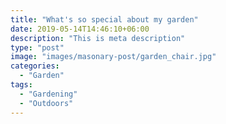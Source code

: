 ```yaml
---
title: "What's so special about my garden"
date: 2019-05-14T14:46:10+06:00
description: "This is meta description"
type: "post"
image: "images/masonary-post/garden_chair.jpg"
categories: 
  - "Garden"
tags:
  - "Gardening"
  - "Outdoors"
---
```

